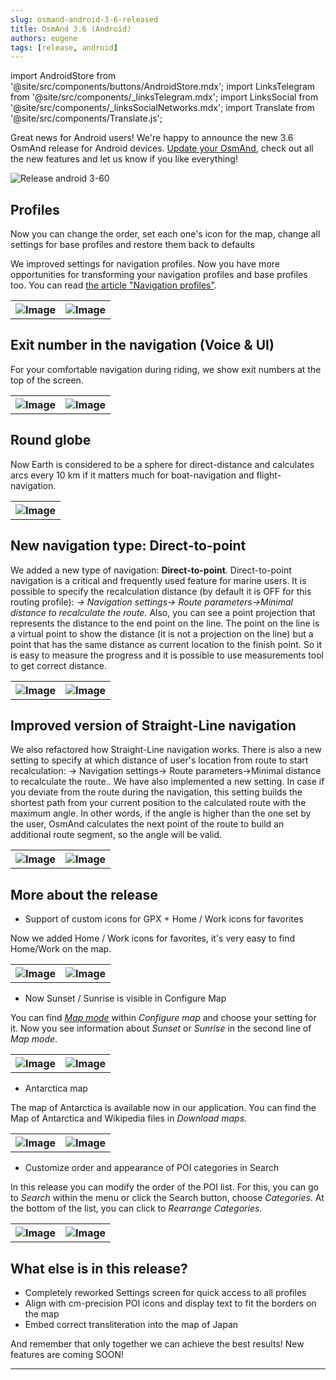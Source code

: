 ```yaml
---
slug: osmand-android-3-6-released
title: OsmAnd 3.6 (Android)
authors: eugene
tags: [release, android]
---
```

import AndroidStore from '@site/src/components/buttons/AndroidStore.mdx';
import LinksTelegram from '@site/src/components/_linksTelegram.mdx';
import LinksSocial from '@site/src/components/_linksSocialNetworks.mdx';
import Translate from '@site/src/components/Translate.js';


Great news for Android users!
We're happy to announce the new 3.6 OsmAnd release for Android devices.
<a href="https://play.google.com/store/apps/details?id=net.osmand">Update your OsmAnd</a>, check out all the new features and let us know if you like everything!

![Release android 3-60](./1.png)

<!--truncate-->


## Profiles

Now you can change the order, set each one's icon for the map, change all settings for base profiles and restore them back to defaults

We improved settings for navigation profiles. Now you have more opportunities for transforming your navigation profiles and base profiles too. You can read <a href="https://osmand.net/docs/user/personal/profiles">the article "Navigation profiles"</a>.


<table class="blogimage">
  <tr>
    <th><img src={require('./prof2a.jpg').default} alt="Image"/></th>
    <th><img src={require('./prof10.jpg').default} alt="Image"/></th>
      </tr>
</table> 


## Exit number in the navigation (Voice & UI)

For your comfortable navigation during riding, we show exit numbers at the top of the screen.

<table class="blogimage">
  <tr>
    <th><img src={require('./2.jpg').default} alt="Image"/></th>
    <th><img src={require('./3.jpg').default} alt="Image"/></th>
      </tr>
</table> 

## Round globe

Now Earth is considered to be a sphere for direct-distance and calculates arcs every 10 km if it matters much for boat-navigation and flight-navigation.

<table class="blogimage">
  <tr>
    <th><img src={require('./14.jpg').default} alt="Image"/></th>
      </tr>
</table> 

## New navigation type: Direct-to-point

We added a new type of navigation: **Direct-to-point**. Direct-to-point navigation is a critical and frequently used feature for marine users.
It is possible to specify the recalculation distance (by default it is OFF for this routing profile): *<Translate android="yes" id="configure_profile" />-> Navigation settings-> Route parameters->Minimal distance to recalculate the route.*
Also, you can see a point projection that represents the distance to the end point on the line. The point on the line is a virtual point to show the distance (it is not a projection on the line) but a point that has the same distance as current location to the finish point.
So it is easy to measure the progress and it is possible to use measurements tool to get correct distance.

<table class="blogimage">
  <tr>
    <th><img src={require('./12.jpg').default} alt="Image"/></th>
    <th><img src={require('./13.png').default} alt="Image"/></th>
      </tr>
</table> 

## Improved version of Straight-Line navigation

We also refactored how Straight-Line navigation works.
There is also a new setting to specify at which distance of user's location from route to start recalculation: <Translate android="yes" id="configure_profile" />-> Navigation settings-> Route parameters->Minimal distance to recalculate the route..
We have also implemented a new setting. In case if you deviate from the route during the navigation, this setting builds the shortest path from your current position to the calculated route with the maximum angle.
In other words, if the angle is higher than the one set by the user, OsmAnd calculates the next point of the route to build an additional route segment, so the angle will be valid.

<table class="blogimage">
  <tr>
    <th><img src={require('./16.jpg').default} alt="Image"/></th>
    <th><img src={require('./15.jpg').default} alt="Image"/></th>
      </tr>
</table> 

## More about the release

* Support of custom icons for GPX + Home / Work icons for favorites

Now we added Home / Work icons for favorites, it's very easy to find Home/Work on the map.

<table class="blogimage">
  <tr>
    <th><img src={require('./4.jpg').default} alt="Image"/></th>
    <th><img src={require('./5.jpg').default} alt="Image"/></th>
      </tr>
</table> 

* Now Sunset / Sunrise is visible in Configure Map

You can find <a href="https://osmand.net/docs/user/map/configure-map-menu">*Map mode*</a> within *Configure map* and choose your setting for it.
Now you see information about *Sunset* or *Sunrise* in the second line of *Map mode*.

<table class="blogimage">
  <tr>
    <th><img src={require('./6.jpg').default} alt="Image"/></th>
    <th><img src={require('./7.jpg').default} alt="Image"/></th>
      </tr>
</table> 

* Antarctica map

The map of Antarctica is available now in our application. You can find the Map of Antarctica and Wikipedia files in *Download maps*.

<table class="blogimage">
  <tr>
    <th><img src={require('./8.jpg').default} alt="Image"/></th>
    <th><img src={require('./9.jpg').default} alt="Image"/></th>
      </tr>
</table> 

* Customize order and appearance of POI categories in Search

In this release you can modify the order of the POI list. For this, you can go to *Search* within the menu or click the Search button, choose *Categories*. At the bottom of the list, you can click to *Rearrange Categories*.

<table class="blogimage">
  <tr>
    <th><img src={require('./10.jpg').default} alt="Image"/></th>
    <th><img src={require('./11.jpg').default} alt="Image"/></th>
      </tr>
</table> 


## What else is in this release?

* Completely reworked Settings screen for quick access to all profiles
* Align with cm-precision POI icons and display text to fit the borders on the map
* Embed correct transliteration into the map of Japan


And remember that only together we can achieve the best results!
New features are coming SOON!


____________________________ 

<LinksSocial/>
<LinksTelegram/>
<AndroidStore/>